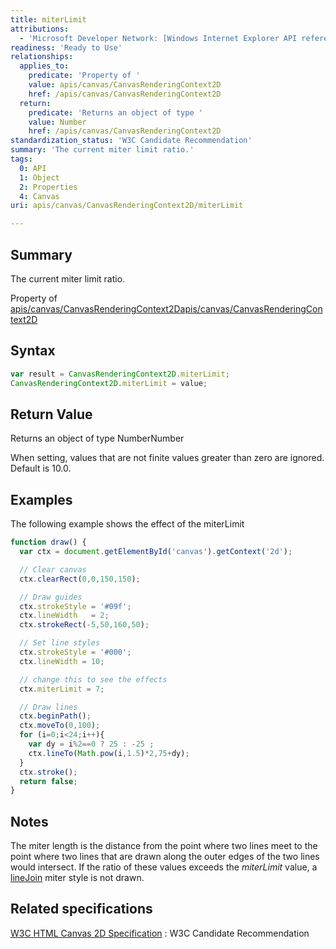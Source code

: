 ```yaml
---
title: miterLimit
attributions:
  - 'Microsoft Developer Network: [Windows Internet Explorer API reference Article](http://msdn.microsoft.com/en-us/library/ie/hh828809%28v=vs.85%29.aspx)'
readiness: 'Ready to Use'
relationships:
  applies_to:
    predicate: 'Property of '
    value: apis/canvas/CanvasRenderingContext2D
    href: /apis/canvas/CanvasRenderingContext2D
  return:
    predicate: 'Returns an object of type '
    value: Number
    href: /apis/canvas/CanvasRenderingContext2D
standardization_status: 'W3C Candidate Recommendation'
summary: 'The current miter limit ratio.'
tags:
  0: API
  1: Object
  2: Properties
  4: Canvas
uri: apis/canvas/CanvasRenderingContext2D/miterLimit

---
```

## <span>Summary</span>

The current miter limit ratio.

Property of [apis/canvas/CanvasRenderingContext2D](/apis/canvas/CanvasRenderingContext2D)[apis/canvas/CanvasRenderingContext2D](/apis/canvas/CanvasRenderingContext2D)

## <span>Syntax</span>

``` js
var result = CanvasRenderingContext2D.miterLimit;
CanvasRenderingContext2D.miterLimit = value;
```

## <span>Return Value</span>

Returns an object of type NumberNumber

When setting, values that are not finite values greater than zero are ignored. Default is 10.0.

## <span>Examples</span>

The following example shows the effect of the miterLimit

``` js
function draw() {
  var ctx = document.getElementById('canvas').getContext('2d');

  // Clear canvas
  ctx.clearRect(0,0,150,150);

  // Draw guides
  ctx.strokeStyle = '#09f';
  ctx.lineWidth   = 2;
  ctx.strokeRect(-5,50,160,50);

  // Set line styles
  ctx.strokeStyle = '#000';
  ctx.lineWidth = 10;

  // change this to see the effects
  ctx.miterLimit = 7;

  // Draw lines
  ctx.beginPath();
  ctx.moveTo(0,100);
  for (i=0;i<24;i++){
    var dy = i%2==0 ? 25 : -25 ;
    ctx.lineTo(Math.pow(i,1.5)*2,75+dy);
  }
  ctx.stroke();
  return false;
}
```

## <span>Notes</span>

The miter length is the distance from the point where two lines meet to the point where two lines that are drawn along the outer edges of the two lines would intersect. If the ratio of these values exceeds the *miterLimit* value, a [lineJoin](/apis/canvas/CanvasRenderingContext2D/lineJoin) miter style is not drawn.

## <span>Related specifications</span>

[W3C HTML Canvas 2D Specification](http://www.w3.org/TR/2012/CR-2dcontext-20121217/)
:   W3C Candidate Recommendation
